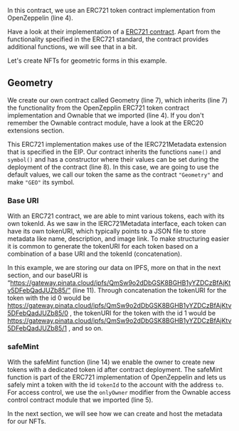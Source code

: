 In this contract, we use an ERC721 token contract implementation from OpenZeppelin (line 4). 

Have a look at their implementation of a <a href="https://github.com/OpenZeppelin/openzeppelin-contracts/blob/master/contracts/token/ERC721/ERC721.sol" target="_blank">ERC721 contract</a>. Apart from the functionality specified in the ERC721 standard, the contract provides additional functions, we will see that in a bit.

Let's create NFTs for geometric forms in this example.

## Geometry 
We create our own contract called Geometry (line 7), which inherits (line 7) the functionality from the OpenZepplin ERC721 token contract implementation and Ownable that we imported (line 4). If you don't remember the Ownable contract module, have a look at the ERC20 extensions section.

This ERC721 implementation makes use of the IERC721Metadata extension that is specified in the EIP.  Our contract inherits the functions `name()` and `symbol()` 
and has a constructor where their values can be set during the deployment of the contract (line 8). 
In this case, we are going to use the default values, we call our token the same as the contract `"Geometry"` and make `"GEO"` its symbol.

### Base URI
With an ERC721 contract, we are able to mint various tokens, each with its own tokenId. As we saw in the IERC721Metadata interface, each token can have its own tokenURI, which typically points to a JSON file to store metadata like name, description, and image link.
To make structuring easier it is common to generate the tokenURI for each token based on a combination of a base URI and the tokenId (concatenation).

In this example, we are storing our data on IPFS, more on that in the next section, and our baseURI is “https://gateway.pinata.cloud/ipfs/QmSw9o2dDbGSK8BGHB1yYZDCzBfAjKtv5DFebQadJUZb85/” (line 11).
Through concatenation the tokenURI for the token with the id 0 would be https://gateway.pinata.cloud/ipfs/QmSw9o2dDbGSK8BGHB1yYZDCzBfAjKtv5DFebQadJUZb85/0 , the tokenURI for the token with the id 1 would be https://gateway.pinata.cloud/ipfs/QmSw9o2dDbGSK8BGHB1yYZDCzBfAjKtv5DFebQadJUZb85/1 , and so on.

### safeMint
With the safeMint function (line 14) we enable the owner to create new tokens with a dedicated token id after contract deployment.
The safeMint function is part of the ERC721 implementation of OpenZeppelin and lets us safely mint a token with the id `tokenId` to the account with the address `to`. For access control, we use the `onlyOwner` modifier from the Ownable access control contract module that we imported (line 5).

In the next section, we will see how we can create and host the metadata for our NFTs.
